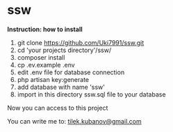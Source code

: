 # ssw

**Instruction: how to install**

1. git clone https://github.com/Uki7991/ssw.git
2. cd 'your projects directory'/ssw/
3. composer install
4. cp .ev.example .env
5. edit .env file for database connection
6. php artisan key:generate 
7. add database with name 'ssw'
8. import in this directory ssw.sql file to your database

Now you can access to this project

You can write me to: tilek.kubanov@gmail.com